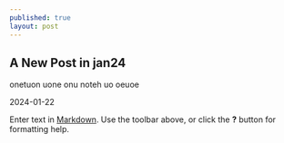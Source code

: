 ```yaml
---
published: true
layout: post
---
```

## A New Post in jan24

onetuon uone
onu noteh uo
oeuoe

2024-01-22

Enter text in [Markdown](http://daringfireball.net/projects/markdown/). Use the
toolbar above, or click the **?** button for formatting help.
